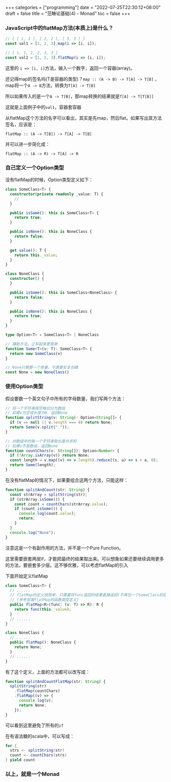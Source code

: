 +++
categories = ["programming"]
date = "2022-07-25T22:30:12+08:00"
draft = false
title = "范畴论基础(4) - Monad"
toc = false
+++

### JavaScript中的flatMap方法(本质上)是什么？

```typescript
// [ [ 1, 1 ], [ 2, 2 ], [ 3, 3 ] ]
const val1 = [1, 2, 3].map(i => [i, i]);

// [ 1, 1, 2, 2, 3, 3 ]
const val2 = [1, 2, 3].flatMap(i => [i, i]);
```
这里的 `i => [i, i]`方法，输入一个数字，返回一个容器(array)。

还记得map的签名吗(T是容器的类型)？`map :: (A -> B) -> T[A] -> T[B]` ，map将一个`A -> B`方法，转换为`T[A] -> T[B]`

所以如果传入的是一个`A -> T[B]`，那map转换的结果就是`T[A] -> T[T[B]]`

这就是上面例子中的`val1`，容器套容器

从flatMap这个方法的名字可以看出，其实是先map，然后flat。如果写出其方法签名，应该是：

`flatMap :: (A -> T[B]) -> T[A] -> T[B]`

并可以进一步简化成：

`flatMap :: (A -> R) -> T[A] -> R`


### 自己定义一个Option类型
没有flatMap的时候，Option类型定义如下：

```typescript
class SomeClass<T> {
  constructor(private readonly _value: T) {
    //
  }

  public isSome(): this is SomeClass<T> {
    return true;
  }

  public isNone(): this is NoneClass {
    return false;
  }

  get value(): T {
    return this._value;
  }
}

class NoneClass {
  constructor() {
  }

  public isSome(): this is SomeClass<NoneClass> {
    return false;
  }

  public isNone(): this is NoneClass {
    return true;
  }
}

type Option<T> = SomeClass<T> | NoneClass

// 辅助方法，让写起来更简单
function Some<T>(v: T): SomeClass<T> {
  return new SomeClass(v)
}

// None只需要一个常量，不需要反复创建
const None = new NoneClass()
```
### 使用Option类型

假设要数一个英文句子中所有的字母数量，我们写两个方法：

```typescript
// 将一个字符串按空格切分为数组
// 如果v为空或长度为0，返回None
function splitString(v: String): Option<String[]> {
  if (v == null || v.length === 0) return None;
  return Some(v.split(" "));
}

// 对数组中的每一个字符串取长度并求和
// 如果v不是数组，返回None
function countChars(v: String[]): Option<Number> {
  if (!Array.isArray(v)) return None;
  const length = v.map((v) => v.length).reduce((s, a) => s + a, 0);
  return Some(length);
}
```
在没有flatMap的情况下，如果要组合这两个方法，只能这样：

```typescript
function splitAndCount(str: String) {
  const strArray = splitString(str);
  if (strArray.isSome()) {
    const count = countChars(strArray.value);
    if (count.isSome()) {
      console.log(count.value);
      return;
    }
  }
  console.log("None");
}
```
注意这是一个有副作用的方法，并不是一个Pure Function。

这里需要嵌套两层if，才能把最终的结果取出来。可以想象如果还要继续调用更多的方法，要嵌套多少层。这不够优雅，可以考虑flatMap的引入

下面开始定义flatMap

```typescript
class SomeClass<T> {
  // ......
  // flatMap的定义很简单，只需要将func返回的结果直接返回(不再包一个SomeClass的容器)
  // (参考前面flatMap的函数类型定义)
  public flatMap<R>(func: (v: T) => R): R {
    return func(this._value);
  }
  // ......
}

class NoneClass {
  // ......
  public flatMap(): NoneClass {
    return None;
  }
  // ......
}
```
有了这个定义，上面的方法都可以改写成：

```typescript
function splitAndCountFlatMap(str: String) {
  splitString(str)
    .flatMap(countChars)
    .flatMap((v) => {
      console.log(v);
      return None;
    });
}
```
可以看到这里避免了所有的`if`

在有语法糖的scala中，可以写成：

```scala
for {
  strs <- splitString(str)
  count <- countChars(strs)
} yield count
```
### 以上，就是一个Monad